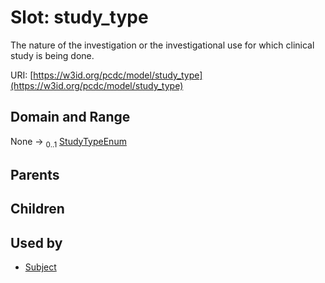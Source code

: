 
# Slot: study_type


The nature of the investigation or the investigational use for which clinical study is being done.

URI: [https://w3id.org/pcdc/model/study_type](https://w3id.org/pcdc/model/study_type)


## Domain and Range

None &#8594;  <sub>0..1</sub> [StudyTypeEnum](StudyTypeEnum.md)

## Parents


## Children


## Used by

 * [Subject](Subject.md)

